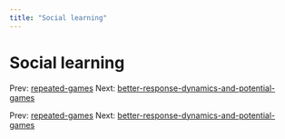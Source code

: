 ```yaml
---
title: "Social learning"
---
```


# Social learning

Prev: [repeated-games](repeated-games.md)
Next: [better-response-dynamics-and-potential-games](better-response-dynamics-and-potential-games.md)

Prev: [repeated-games](repeated-games.md)
Next: [better-response-dynamics-and-potential-games](better-response-dynamics-and-potential-games.md)
